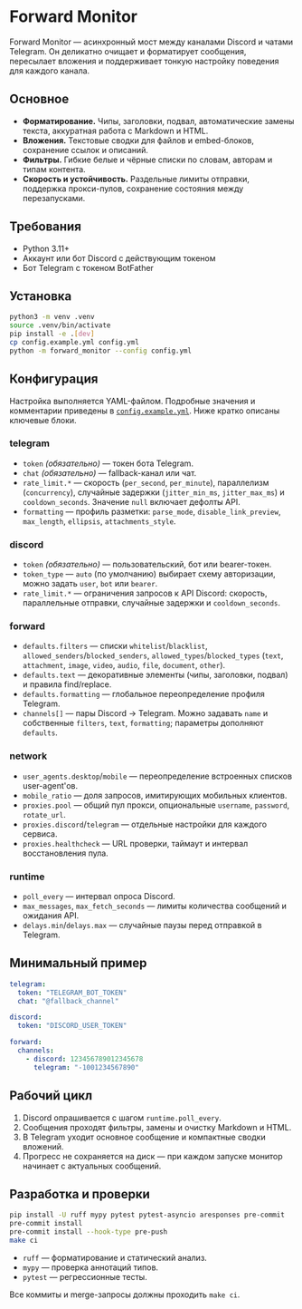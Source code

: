 # Forward Monitor

Forward Monitor — асинхронный мост между каналами Discord и чатами Telegram. Он деликатно очищает и форматирует сообщения, пересылает вложения и поддерживает тонкую настройку поведения для каждого канала.

## Основное
- **Форматирование.** Чипы, заголовки, подвал, автоматические замены текста, аккуратная работа с Markdown и HTML.
- **Вложения.** Текстовые сводки для файлов и embed-блоков, сохранение ссылок и описаний.
- **Фильтры.** Гибкие белые и чёрные списки по словам, авторам и типам контента.
- **Скорость и устойчивость.** Раздельные лимиты отправки, поддержка прокси-пулов, сохранение состояния между перезапусками.

## Требования
- Python 3.11+
- Аккаунт или бот Discord с действующим токеном
- Бот Telegram с токеном BotFather

## Установка
```bash
python3 -m venv .venv
source .venv/bin/activate
pip install -e .[dev]
cp config.example.yml config.yml
python -m forward_monitor --config config.yml
```

## Конфигурация
Настройка выполняется YAML-файлом. Подробные значения и комментарии приведены в [`config.example.yml`](config.example.yml). Ниже кратко описаны ключевые блоки.

### telegram
- `token` *(обязательно)* — токен бота Telegram.
- `chat` *(обязательно)* — fallback-канал или чат.
- `rate_limit.*` — скорость (`per_second`, `per_minute`), параллелизм (`concurrency`), случайные задержки (`jitter_min_ms`, `jitter_max_ms`) и `cooldown_seconds`. Значение `null` включает дефолты API.
- `formatting` — профиль разметки: `parse_mode`, `disable_link_preview`, `max_length`, `ellipsis`, `attachments_style`.

### discord
- `token` *(обязательно)* — пользовательский, бот или bearer-токен.
- `token_type` — `auto` (по умолчанию) выбирает схему авторизации, можно задать `user`, `bot` или `bearer`.
- `rate_limit.*` — ограничения запросов к API Discord: скорость, параллельные отправки, случайные задержки и `cooldown_seconds`.

### forward
- `defaults.filters` — списки `whitelist`/`blacklist`, `allowed_senders`/`blocked_senders`, `allowed_types`/`blocked_types` (`text`, `attachment`, `image`, `video`, `audio`, `file`, `document`, `other`).
- `defaults.text` — декоративные элементы (чипы, заголовки, подвал) и правила find/replace.
- `defaults.formatting` — глобальное переопределение профиля Telegram.
- `channels[]` — пары Discord → Telegram. Можно задавать `name` и собственные `filters`, `text`, `formatting`; параметры дополняют `defaults`.

### network
- `user_agents.desktop`/`mobile` — переопределение встроенных списков user-agent'ов.
- `mobile_ratio` — доля запросов, имитирующих мобильных клиентов.
- `proxies.pool` — общий пул прокси, опциональные `username`, `password`, `rotate_url`.
- `proxies.discord`/`telegram` — отдельные настройки для каждого сервиса.
- `proxies.healthcheck` — URL проверки, таймаут и интервал восстановления пула.

### runtime
- `poll_every` — интервал опроса Discord.
- `max_messages`, `max_fetch_seconds` — лимиты количества сообщений и ожидания API.
- `delays.min`/`delays.max` — случайные паузы перед отправкой в Telegram.

## Минимальный пример
```yaml
telegram:
  token: "TELEGRAM_BOT_TOKEN"
  chat: "@fallback_channel"

discord:
  token: "DISCORD_USER_TOKEN"

forward:
  channels:
    - discord: 123456789012345678
      telegram: "-1001234567890"
```

## Рабочий цикл
1. Discord опрашивается с шагом `runtime.poll_every`.
2. Сообщения проходят фильтры, замены и очистку Markdown и HTML.
3. В Telegram уходит основное сообщение и компактные сводки вложений.
4. Прогресс не сохраняется на диск — при каждом запуске монитор начинает с актуальных сообщений.

## Разработка и проверки
```bash
pip install -U ruff mypy pytest pytest-asyncio aresponses pre-commit
pre-commit install
pre-commit install --hook-type pre-push
make ci
```

- `ruff` — форматирование и статический анализ.
- `mypy` — проверка аннотаций типов.
- `pytest` — регрессионные тесты.

Все коммиты и merge-запросы должны проходить `make ci`.
